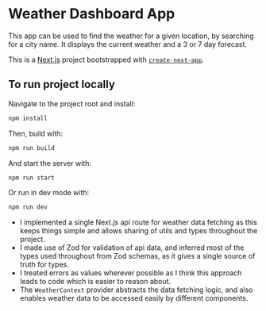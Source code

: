 # Weather Dashboard App

This app can be used to find the weather for a given location, by searching for a city name. It displays the current weather and a 3 or 7 day forecast.

This is a [Next.js](https://nextjs.org) project bootstrapped with [`create-next-app`](https://nextjs.org/docs/app/api-reference/cli/create-next-app).

## To run project locally

Navigate to the project root and install:

```bash
npm install
```

Then, build with:
```bash
npm run build
```

And start the server with:
```bash
npm run start
```

Or run in dev mode with:
```bash
npm run dev
```

- I implemented a single Next.js api route for weather data fetching as this keeps things simple and allows sharing of utils and types throughout the project.
- I made use of Zod for validation of api data, and inferred most of the types used throughout from Zod schemas, as it gives a single source of truth for types.
- I treated errors as values wherever possible as I think this approach leads to code which is easier to reason about.
- The `WeatherContext` provider abstracts the data fetching logic, and also enables weather data to be accessed easily by different components. 
